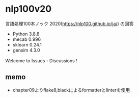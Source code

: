 # nlp100v20
言語処理100本ノック 2020(https://nlp100.github.io/ja/) の回答

- Python 3.8.8
- mecab 0.996
- sklearn 0.24.1
- gensim 4.3.0

Welcome to Issues・Discussions !

## memo
- chapter09よりflake8,blackによるformatterとlinterを使用